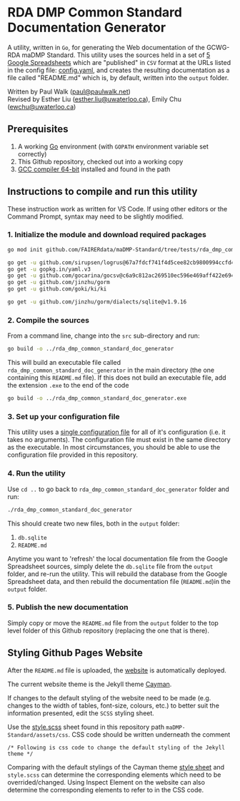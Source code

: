 # RDA DMP Common Standard Documentation Generator

A utility, written in `Go`, for generating the Web documentation of the GCWG-RDA maDMP Standard. This utility uses the sources held in a set of [5 Google Spreadsheets](https://docs.google.com/spreadsheets/d/e/2PACX-1vTLLFvV7jnRCAdef34_JgN6py7GPNQGZkizXr6dEUW-X2oEA_AZQXLjrQxHcHZZsIMWQCS3mqOPxlKx/pub?gid=750759343#) which are "published" in `CSV` format at the URLs listed in the config file: [config.yaml](config.yaml), and creates the resulting documentation as a file called "README.md" which is, by default, written into the `output` folder.

Written by Paul Walk (paul@paulwalk.net)\
Revised by Esther Liu (esther.liu@uwaterloo.ca), Emily Chu (ewchu@uwaterloo.ca)

## Prerequisites

1. A working [Go](https://golang.org) environment (with `GOPATH` environment variable set correctly)
2. This Github repository, checked out into a working copy
3. [GCC compiler 64-bit](https://jmeubank.github.io/tdm-gcc/) installed and found in the path 

## Instructions to compile and run this utility

These instruction work as written for VS Code. If using other editors or the Command Prompt, syntax may need to be slightly modified. 

### 1. Initialize the module and download required packages
```bash
go mod init github.com/FAIRERdata/maDMP-Standard/tree/tests/rda_dmp_common_standard_doc_generator

go get -u github.com/sirupsen/logrus@67a7fdcf741f4d5cee82cb9800994ccfd4393ad0
go get -u gopkg.in/yaml.v3
go get -u github.com/gocarina/gocsv@c6a9c812ac269510ec596e469aff422e694ec6fd
go get -u github.com/jinzhu/gorm
go get -u github.com/goki/ki/ki

go get -u github.com/jinzhu/gorm/dialects/sqlite@v1.9.16
```

### 2. Compile the sources

From a command line, change into the `src` sub-directory and run:

```bash
go build -o ../rda_dmp_common_standard_doc_generator
```

This will build an executable file called `rda_dmp_common_standard_doc_generator` in the main directory (the one containing this `README.md` file). If this does not build an executable file, add the extension `.exe` to the end of the code 
```bash
go build -o ../rda_dmp_common_standard_doc_generator.exe
```

### 3. Set up your configuration file

This utility uses a [single configuration file](config.yaml) for all of it's configuration (i.e. it takes no arguments). The configuration file must exist in the same directory as the executable. In most circumstances, you should be able to use the configuration file provided in this repository.

### 4. Run the utility

Use `cd ..` to go back to `rda_dmp_common_standard_doc_generator` folder and run: 

```bash
./rda_dmp_common_standard_doc_generator
```

This should create two new files, both in the `output` folder:

1. `db.sqlite`
2. `README.md`

Anytime you want to 'refresh' the local documentation file from the Google Spreadsheet sources, simply delete the `db.sqlite` file from the `output` folder, and re-run the utility. This will rebuild the database from the Google Spreadsheet data, and then rebuild the documentation file (`README.md`)in the `output` folder.


### 5. Publish the new documentation
Simply copy or move the `README.md` file from the `output` folder to the top level folder of this Github repository (replacing the one that is there).

## Styling Github Pages Website
After the `README.md` file is uploaded, the [website](https://fairerdata.github.io/maDMP-Standard/) is automatically deployed. 

The current website theme is the Jekyll theme [Cayman](https://github.com/pages-themes/cayman). 

If changes to the default styling of the website need to be made (e.g. changes to the width of tables, font-size, colours, etc.) to better suit the information presented, edit the `SCSS` styling sheet. 

Use the [style.scss](https://github.com/FAIRERdata/maDMP-Standard/blob/Master/assets/css/style.scss) sheet found in this repository path `maDMP-Standard/assets/css`. 
CSS code should be written underneath the comment 

```/* Following is css code to change the default styling of the Jekyll theme */```

Comparing with the default stylings of the Cayman theme [style sheet](https://github.com/pages-themes/cayman/blob/master/_sass/jekyll-theme-cayman.scss) and `style.scss` can determine the corresponding elements which need to be overrided/changed. Using Inspect Element on the website can also determine the corresponding elements to refer to in the CSS code.


